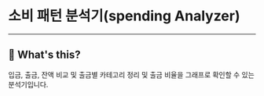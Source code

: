 # 소비 패턴 분석기(spending Analyzer)

---

## 📅 What's this?

입금, 출금, 잔액 비교 및 출금별 카테고리 정리 및 출금 비율을 그래프로 확인할 수 있는 분석기입니다.